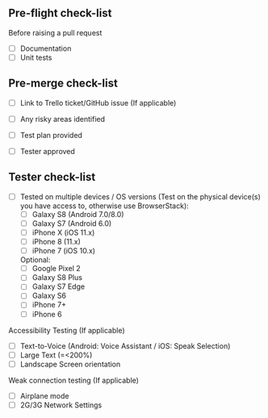 ## Pre-flight check-list

Before raising a pull request

* [ ] Documentation
* [ ] Unit tests

## Pre-merge check-list

* [ ] Link to Trello ticket/GitHub issue (If applicable)
* [ ] Any risky areas identified
* [ ] Test plan provided
* [ ] Tester approved


## Tester check-list
* [ ] Tested on multiple devices / OS versions (Test on the physical device(s) you have access to, otherwise use BrowserStack):
  * [ ] Galaxy S8 (Android 7.0/8.0)
  * [ ] Galaxy S7 (Android 6.0)
  * [ ] iPhone X (iOS 11.x)
  * [ ] iPhone 8 (11.x)
  * [ ] iPhone 7 (iOS 10.x)
  
  Optional:
    * [ ] Google Pixel 2
    * [ ] Galaxy S8 Plus
    * [ ] Galaxy S7 Edge
    * [ ] Galaxy S6
    * [ ] iPhone 7+
    * [ ] iPhone 6
    
Accessibility Testing (If applicable)
  * [ ] Text-to-Voice (Android: Voice Assistant / iOS: Speak Selection)
  * [ ] Large Text (=<200%)
  * [ ] Landscape Screen orientation
  
Weak connection testing (If applicable)
  * [ ] Airplane mode
  * [ ] 2G/3G Network Settings
